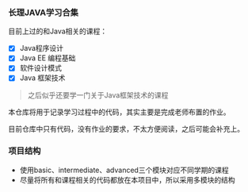 ### 长理JAVA学习合集

目前上过的和Java相关的课程：
- [x] Java程序设计
- [x] Java EE 编程基础
- [x] 软件设计模式
- [x] Java 框架技术

> 之后似乎还要学一门关于Java框架技术的课程

本仓库将用于记录学习过程中的代码，其实主要是完成老师布置的作业。

目前仓库中只有代码，没有作业的要求，不太方便阅读，之后可能会补充上。

### 项目结构
- 使用basic、intermediate、advanced三个模块对应不同学期的课程
- 尽量将所有和课程相关的代码都放在本项目中，所以采用多模块的结构